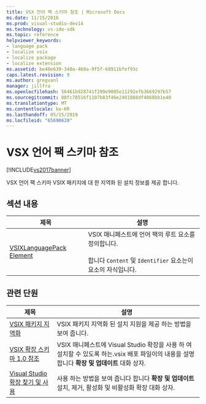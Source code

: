 ```yaml
---
title: VSX 언어 팩 스키마 참조 | Microsoft Docs
ms.date: 11/15/2016
ms.prod: visual-studio-dev14
ms.technology: vs-ide-sdk
ms.topic: reference
helpviewer_keywords:
- language pack
- localize vsix
- localize package
- localize extension
ms.assetid: be48e639-340a-468a-9f5f-68911bfef93c
caps.latest.revision: 9
ms.author: gregvanl
manager: jillfra
ms.openlocfilehash: 56461b928741f299e9005e11292efb3669297b57
ms.sourcegitcommit: 08fc78516f1107b83f46e2401888df4868bb1e40
ms.translationtype: MT
ms.contentlocale: ko-KR
ms.lasthandoff: 05/15/2019
ms.locfileid: "65690620"
---
```

# <a name="vsx-language-pack-schema-reference"></a>VSX 언어 팩 스키마 참조
[!INCLUDE[vs2017banner](../includes/vs2017banner.md)]

VSX 언어 팩 스키마 VSIX 패키지에 대 한 지역화 된 설치 정보를 제공 합니다.  
  
## <a name="in-this-section"></a>섹션 내용  
  
|제목|설명|  
|-----------|-----------------|  
|[VSIXLanguagePack Element](../extensibility/vsixlanguagepack-element-vsix-language-pack-schema.md)|VSIX 매니페스트에 언어 팩의 루트 요소를 정의합니다.<br /><br /> 합니다 `Content` 및 `Identifier` 요소는이 요소의 자식입니다.|  
  
## <a name="related-sections"></a>관련 단원  
  
|제목|설명|  
|-----------|-----------------|  
|[VSIX 패키지 지역화](../extensibility/localizing-vsix-packages.md)|VSIX 패키지 지역화 된 설치 지원을 제공 하는 방법을 보여 줍니다.|  
|[VSIX 확장 스키마 1.0 참조](https://msdn.microsoft.com/76e410ec-b1fb-4652-ac98-4a4c52e09a2b)|VSIX 매니페스트에 Visual Studio 확장을 사용 하 여 설치할 수 있도록 하는.vsix 배포 파일이의 내용을 설명 합니다 **확장 및 업데이트** 대화 상자.|  
|[Visual Studio 확장 찾기 및 사용](../ide/finding-and-using-visual-studio-extensions.md)|사용 하는 방법을 보여 줍니다 합니다 **확장 및 업데이트** 설치, 제거, 활성화 및 비활성화 확장 대화 상자.|
